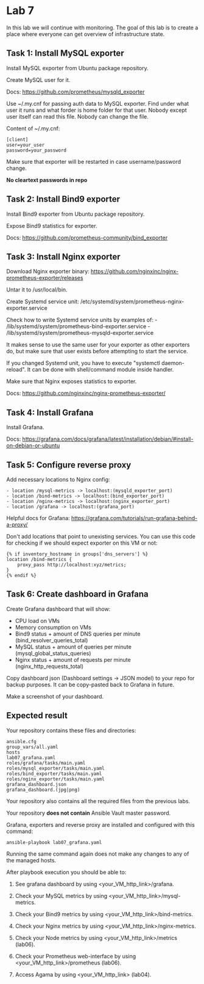 # Lab 7

In this lab we will continue with monitoring. The goal of this lab is to create a place where everyone can get overview of infrastructure state.

## Task 1: Install MySQL exporter

Install MySQL exporter from Ubuntu package repository.

Create MySQL user for it.

Docs: https://github.com/prometheus/mysqld_exporter

Use ~/.my.cnf for passing auth data to MySQL exporter. Find under what user it runs and what forder is home folder for that user. Nobody except user itself can read this file. Nobody can change the file.

Content of ~/.my.cnf:

    [client]
    user=your_user
    password=your_password

Make sure that exporter will be restarted in case username/password change.

**No cleartext passwords in repo**

## Task 2: Install Bind9 exporter

Install Bind9 exporter from Ubuntu package repository.

Expose Bind9 statistics for exporter.

Docs: https://github.com/prometheus-community/bind_exporter

## Task 3: Install Nginx exporter

Download Nginx exporter binary: https://github.com/nginxinc/nginx-prometheus-exporter/releases

Untar it to /usr/local/bin.

Create Systemd service unit: /etc/systemd/system/prometheus-nginx-exporter.service

Check how to write Systemd service units by examples of:
    - /lib/systemd/system/prometheus-bind-exporter.service
    - /lib/systemd/system/prometheus-mysqld-exporter.service

It makes sense to use the same user for your exporter as other exporters do, but make sure that user exists before attempting to start the service.

If you changed Systemd unit, you have to execute "systemctl daemon-reload". It can be done with shell/command module inside handler.

Make sure that Nginx exposes statistics to exporter.

Docs: https://github.com/nginxinc/nginx-prometheus-exporter/

## Task 4: Install Grafana

Install Grafana.

Docs: https://grafana.com/docs/grafana/latest/installation/debian/#install-on-debian-or-ubuntu

## Task 5: Configure reverse proxy

Add necessary locations to Nginx config:

    - location /mysql-metrics -> localhost:(mysqld_exporter_port)
    - location /bind-metrics -> localhost:(bind_exporter_port)
    - location /nginx-metrics -> localhost:(nginx_exporter_port)
    - location /grafana -> localhost:(grafana_port)
    
Helpful docs for Grafana: https://grafana.com/tutorials/run-grafana-behind-a-proxy/

Don't add locations that point to unexisting services. You can use this code for checking if we should expect exporter on this VM or not:

    {% if inventory_hostname in groups['dns_servers'] %}
    location /bind-metrics {
        proxy_pass http://localhost:xyz/metrics;
    }
    {% endif %}

## Task 6: Create dashboard in Grafana

Create Grafana dashboard that will show:
 - CPU load on VMs
 - Memory consumption on VMs
 - Bind9 status + amount of DNS queries per minute (bind_resolver_queries_total)
 - MySQL status + amount of queries per minute (mysql_global_status_queries)
 - Nginx status + amount of requests per minute (nginx_http_requests_total)

Copy dashboard json (Dashboard settings -> JSON model) to your repo for backup purposes.
It can be copy-pasted back to Grafana in future.

Make a screenshot of your dashboard.

## Expected result

Your repository contains these files and directories:

    ansible.cfg
    group_vars/all.yaml
    hosts
    lab07_grafana.yaml
    roles/grafana/tasks/main.yaml
    roles/mysql_exporter/tasks/main.yaml
    roles/bind_exporter/tasks/main.yaml
    roles/nginx_exporter/tasks/main.yaml
    grafana_dashboard.json
    grafana_dashboard.(jpg|png)

Your repository also contains all the required files from the previous labs.

Your repository **does not contain** Ansible Vault master password.

Grafana, exporters and reverse proxy are installed and configured with this command:

	ansible-playbook lab07_grafana.yaml

Running the same command again does not make any changes to any of the managed
hosts.

After playbook execution you should be able to:

1. See grafana dashboard by using \<your_VM_http_link\>/grafana.

2. Check your MySQL metrics by using \<your_VM_http_link\>/mysql-metrics.

3. Check your Bind9 metrics by using \<your_VM_http_link\>/bind-metrics.

4. Check your Nginx metrics by using \<your_VM_http_link\>/nginx-metrics.

5. Check your Node metrics by using \<your_VM_http_link\>/metrics (lab06).

6. Check your Prometheus web-interface by using \<your_VM_http_link\>/prometheus (lab06).

7. Access Agama by using \<your_VM_http_link\> (lab04).
